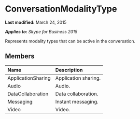 
# ConversationModalityType 

 **Last modified:** March 24, 2015

 _**Applies to:** Skype for Business 2015_

Represents modality types that can be active in the conversation.


## Members





|**Name**|**Description**|
|:-----|:-----|
|ApplicationSharing|Application sharing.|
|Audio|Audio.|
|DataCollaboration|Data collaboration.|
|Messaging|Instant messaging.|
|Video|Video.|
